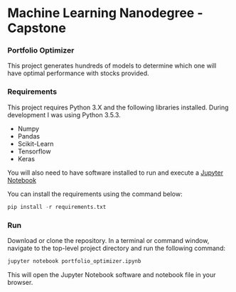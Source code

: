 # Machine Learning Nanodegree - Capstone
### Portfolio Optimizer

This project generates hundreds of models to determine which one will have optimal performance with stocks provided.

### Requirements

This project requires Python 3.X and the following libraries installed.  During development I was using Python 3.5.3.
- Numpy
- Pandas
- Scikit-Learn
- Tensorflow
- Keras

You will also need to have software installed to run and execute a <a href="http://ipython.org/notebook.html">Jupyter Notebook</a> 

You can install the requirements using the command below:

```python
pip install -r requirements.txt
```

### Run

Download or clone the repository.  In a terminal or command window, navigate to the top-level project directory and run the following command:

```python
jupyter notebook portfolio_optimizer.ipynb
```

This will open the Jupyter Notebook software and notebook file in your browser.



